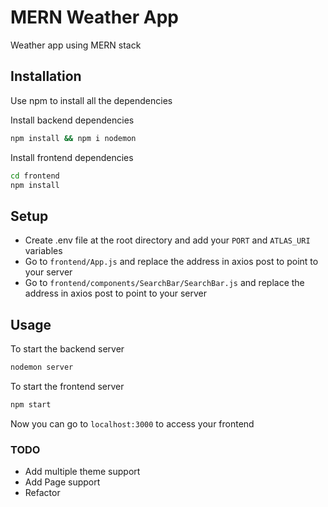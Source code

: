 # MERN Weather App

Weather app using MERN stack

## Installation

Use npm to install all the dependencies

Install backend dependencies

```bash
npm install && npm i nodemon
```

Install frontend dependencies

```bash
cd frontend
npm install
```

## Setup

- Create .env file at the root directory and add your `PORT` and `ATLAS_URI` variables
- Go to `frontend/App.js` and replace the address in axios post to point to your server
- Go to `frontend/components/SearchBar/SearchBar.js` and replace the address in axios post to point to your server

## Usage

To start the backend server

```bash
nodemon server
```

To start the frontend server

```bash
npm start
```

Now you can go to `localhost:3000` to access your frontend

### TODO

- Add multiple theme support
- Add Page support
- Refactor
